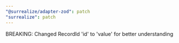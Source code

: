 ```yaml
---
"@surrealize/adapter-zod": patch
"surrealize": patch
---
```


BREAKING: Changed RecordId 'id' to 'value' for better understanding
